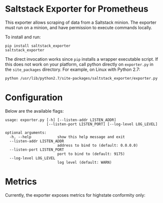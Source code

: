 # Saltstack Exporter for Prometheus
This exporter allows scraping of data from a Saltstack minion.
The exporter must run on a minion, and have permission to execute commands locally.

To install and run:

```shell
pip install saltstack_exporter
saltstack_exporter
```

The direct invocation works since `pip` installs a wrapper executable script.
If this does not work on your platform, call python directly on `exporter.py`
in the `site_packages` directory. For example, on Linux with Python 2.7:

```shell
python /usr/lib/python2.7/site-packages/saltstack_exporter/exporter.py
```

# Configuration
Below are the available flags:

```shell
usage: exporter.py [-h] [--listen-addr LISTEN_ADDR]
                   [--listen-port LISTEN_PORT] [--log-level LOG_LEVEL]

optional arguments:
  -h, --help            show this help message and exit
  --listen-addr LISTEN_ADDR
                        address to bind to (default: 0.0.0.0)
  --listen-port LISTEN_PORT
                        port to bind to (default: 9175)
  --log-level LOG_LEVEL
                        log level (default: WARN)
```

# Metrics
Currently, the exporter exposes metrics for highstate conformity only:

